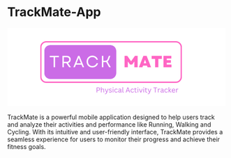 # TrackMate-App

![TrackMate Logo](https://github.com/Shobhit4225/TrackMate-App/raw/master/studio.png)

TrackMate is a powerful mobile application designed to help users track and analyze their activities and performance like Running, Walking and Cycling. With its intuitive and user-friendly interface, TrackMate provides a seamless experience for users to monitor their progress and achieve their fitness goals.
